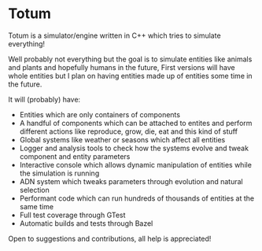 # Totum

Totum is a simulator/engine written in C++ which tries to simulate everything!

Well probably not everything but the goal is to simulate entities like animals and plants and hopefully humans in the future, First versions will have whole entities but I plan on having entities made up of entities some time in the future.

It will (probably) have:
- Entities which are only containers of components
- A handful of components which can be attached to entites and perform different actions like reproduce, grow, die, eat and this kind of stuff
- Global systems like weather or seasons which affect all entities
- Logger and analysis tools to check how the systems evolve and tweak component and entity parameters
- Interactive console which allows dynamic manipulation of entities while the simulation is running
- ADN system which tweaks parameters through evolution and natural selection
- Performant code which can run hundreds of thousands of entities at the same time
- Full test coverage through GTest
- Automatic builds and tests through Bazel

Open to suggestions and contributions, all help is appreciated!
